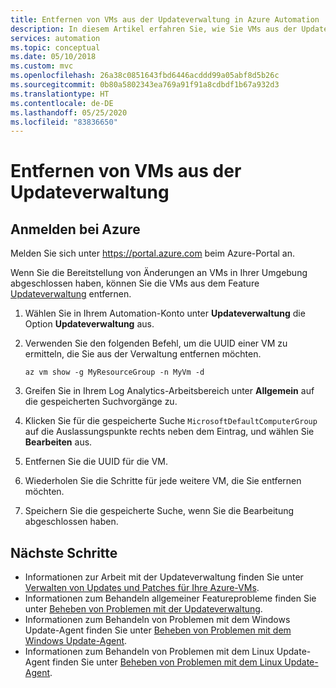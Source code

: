 ```yaml
---
title: Entfernen von VMs aus der Updateverwaltung in Azure Automation
description: In diesem Artikel erfahren Sie, wie Sie VMs aus der Updateverwaltung entfernen.
services: automation
ms.topic: conceptual
ms.date: 05/10/2018
ms.custom: mvc
ms.openlocfilehash: 26a38c0851643fbd6446acddd99a05abf8d5b26c
ms.sourcegitcommit: 0b80a5802343ea769a91f91a8cdbdf1b67a932d3
ms.translationtype: HT
ms.contentlocale: de-DE
ms.lasthandoff: 05/25/2020
ms.locfileid: "83836650"
---
```

# <a name="remove-vms-from-update-management"></a>Entfernen von VMs aus der Updateverwaltung

## <a name="sign-in-to-azure"></a>Anmelden bei Azure

Melden Sie sich unter https://portal.azure.com beim Azure-Portal an.

Wenn Sie die Bereitstellung von Änderungen an VMs in Ihrer Umgebung abgeschlossen haben, können Sie die VMs aus dem Feature [Updateverwaltung](automation-update-management.md) entfernen.

1. Wählen Sie in Ihrem Automation-Konto unter **Updateverwaltung** die Option **Updateverwaltung** aus.

2. Verwenden Sie den folgenden Befehl, um die UUID einer VM zu ermitteln, die Sie aus der Verwaltung entfernen möchten.

    ```azurecli
    az vm show -g MyResourceGroup -n MyVm -d
    ```

3. Greifen Sie in Ihrem Log Analytics-Arbeitsbereich unter **Allgemein** auf die gespeicherten Suchvorgänge zu.

4. Klicken Sie für die gespeicherte Suche `MicrosoftDefaultComputerGroup` auf die Auslassungspunkte rechts neben dem Eintrag, und wählen Sie **Bearbeiten** aus. 

5. Entfernen Sie die UUID für die VM.

6. Wiederholen Sie die Schritte für jede weitere VM, die Sie entfernen möchten.

7. Speichern Sie die gespeicherte Suche, wenn Sie die Bearbeitung abgeschlossen haben. 

## <a name="next-steps"></a>Nächste Schritte

* Informationen zur Arbeit mit der Updateverwaltung finden Sie unter [Verwalten von Updates und Patches für Ihre Azure-VMs](automation-tutorial-update-management.md).
* Informationen zum Behandeln allgemeiner Featureprobleme finden Sie unter [Beheben von Problemen mit der Updateverwaltung](troubleshoot/update-management.md).
* Informationen zum Behandeln von Problemen mit dem Windows Update-Agent finden Sie unter [Beheben von Problemen mit dem Windows Update-Agent](troubleshoot/update-agent-issues.md).
* Informationen zum Behandeln von Problemen mit dem Linux Update-Agent finden Sie unter [Beheben von Problemen mit dem Linux Update-Agent](troubleshoot/update-agent-issues-linux.md).